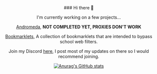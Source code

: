 <center>
### Hi there 👋

I'm currently working on a few projects...

[Andromeda](https://github.com/Avad3/Andromeda), **NOT COMPLETED YET, PROXIES DON'T WORK**

[Bookmarklets](https://github.com/Avad3/bookmarklets), A collection of bookmarklets that are intended to bypass school web filters.

Join my Discord [here](discord.gg/msmmgf3tet), I post most of my updates on there so I would recommend joining.

[![Anurag's GitHub stats](https://github-readme-stats.vercel.app/api?username=Avad3&show_icons=true&theme=github_dark)](https://github.com/anuraghazra/github-readme-stats)
